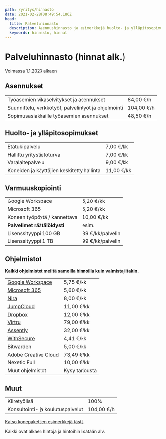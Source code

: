 ```yaml
---
path: /yritys/hinnasto
date: 2021-02-28T08:49:54.186Z
head:
  title: Palveluhinnasto
  description: Asennushinnasto ja esimerkkejä huolto- ja ylläpitosopimusten hinnoista
  keywords: hinnasto, hinnat
---
```

# Palveluhinnasto (hinnat alk.)

V﻿oimassa 1.1.2023 alkaen

## Asennukset

|                                                      |            |
| ---------------------------------------------------- | ---------- |
| Työasemien vikaselvitykset ja asennukset             | 84,00 €/h  |
| Suunnittelu, verkkotyöt, palvelintyöt ja ohjelmointi | 104,00 €/h |
| ﻿Sopimusasiakkaille työasemien asennukset            | 48,50 €/h  |

## Huolto- ja ylläpitosopimukset

|                                            |            |
| ------------------------------------------ | ---------- |
| Etätukipalvelu                             | 7,00 €/kk  |
| Hallittu yritystietoturva                  | 7,00 €/kk  |
| Varalaitepalvelu                           | 9,00 €/kk  |
| Koneiden ja käyttäjien keskitetty hallinta | 11,00 €/kk |

## Varmuuskopiointi

|                              |                  |
| ---------------------------- | ---------------- |
| Google Workspace             | 5,20 €/kk        |
| ﻿Microsoft 365               | 5,20 €/kk        |
| Koneen työpöytä / kannettava | 10,00 €/kk       |
| **Palvelimet räätälöidysti** | esim.            |
| ﻿Lisenssityyppi 100 GB       | 39 €/kk/palvelin |
| ﻿Lisenssityyppi 1 TB         | 99 €/kk/palvelin |

## Ohjelmistot

**K﻿aikki ohjelmistot meiltä samoilla hinnoilla kuin valmistajiltakin.**

|                                                                     |                |
| ------------------------------------------------------------------- | -------------- |
| [Google Workspace](https://www.tdp.fi/ohjelmistot/google-workspace) | 5,75 €/kk      |
| [Microsoft 365](https://www.tdp.fi/ohjelmistot/microsoft-365)       | 5,60 €/kk      |
| [Nira](https://www.tdp.fi/ohjelmistot/nira)                         | 8,00 €/kk      |
| [JumpCloud](https://www.tdp.fi/ohjelmistot/jumpcloud)               | 11,00 €/kk     |
| [Dropbox](https://www.tdp.fi/ohjelmistot/dropbox)                   | 12,00 €/kk     |
| [﻿Virtru](https://www.tdp.fi/ohjelmistot/virtru)                    | 79,00 €/kk     |
| [﻿Assently](https://www.tdp.fi/ohjelmistot/assently)                | 32,00 €/kk     |
| [﻿WithSecure](https://www.tdp.fi/ohjelmistot/withsecure)            | 4,41 €/kk      |
| ﻿Bitwarden                                                          | 5,00 €/kk      |
| ﻿Adobe Creative Cloud                                               | 73,49 €/kk     |
| ﻿Nexetic Full                                                       | 10,00 €/kk     |
| ﻿Muut ohjelmistot                                                   | Kysy tarjousta |

## Muut

|                                    |            |
| ---------------------------------- | ---------- |
| K﻿iiretyölisä                      | 100%       |
| ﻿Konsultointi- ja koulutuspalvelut | 104,00 €/h |

<a href="/tietokone-leasing-esimerkkipaketit">Katso konepakettien esimerkkejä tästä</a>

Kaikki ovat alkaen hintoja ja hintoihin lisätään alv.